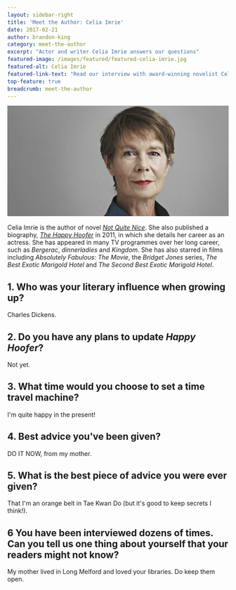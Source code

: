 ```yaml
---
layout: sidebar-right
title: 'Meet the Author: Celia Imrie'
date: 2017-02-21
author: brandon-king
category: meet-the-author
excerpt: "Actor and writer Celia Imrie answers our questions"
featured-image: /images/featured/featured-celia-imrie.jpg
featured-alt: Celia Imrie
featured-link-text: "Read our interview with award-winning novelist Celia Imrie."
top-feature: true
breadcrumb: meet-the-author
---
```


![Sara Baume](/images/featured/featured-celia-imrie.jpg)

Celia Imrie is the author of novel [<cite>Not Quite Nice</cite>](https://suffolk.spydus.co.uk/cgi-bin/spydus.exe/ENQ/OPAC/BIBENQ?BRN=1900205). She also published a biography, [<cite>The Happy Hoofer</cite>](https://suffolk.spydus.co.uk/cgi-bin/spydus.exe/ENQ/OPAC/BIBENQ?BRN=1709980) in 2011, in which she details her career as an actress. She has appeared in many TV programmes over her long career, such as <cite>Bergerac</cite>, <cite>dinnerladies</cite> and <cite>Kingdom</cite>. She has also starred in films including <cite>Absolutely Fabulous: The Movie</cite>, the <cite>Bridget Jones</cite> series, <cite>The Best Exotic Marigold Hotel</cite> and <cite>The Second Best Exotic Marigold Hotel</cite>.

## 1. Who was your literary influence when growing up?

Charles Dickens.

## 2. Do you have any plans to update <cite>Happy Hoofer</cite>?

Not yet.

## 3. What time would you choose to set a time travel machine?

I'm quite happy in the present!

## 4. Best advice you've been given?

DO IT NOW, from my mother.

## 5. What is the best piece of advice you were ever given?

That I'm an orange belt in Tae Kwan Do (but it's good to keep secrets I think!).

## 6 You have been interviewed dozens of times. Can you tell us one thing about yourself that your readers might not know?

My mother lived in Long Melford and loved your libraries. Do keep them open.
